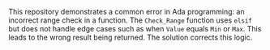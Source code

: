 This repository demonstrates a common error in Ada programming: an incorrect range check in a function. The `Check_Range` function uses `elsif` but does not handle edge cases such as when `Value` equals `Min` or `Max`. This leads to the wrong result being returned. The solution corrects this logic.